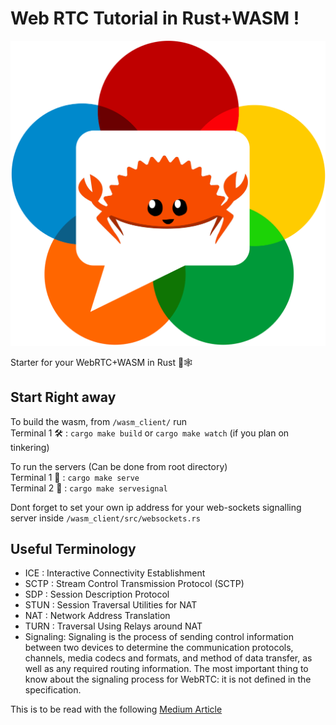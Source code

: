 # Web RTC Tutorial in Rust+WASM !
![Ferris](Crustacean_over_ip.png)



Starter for your WebRTC+WASM in Rust 🦀🕸
## Start Right away
To build the wasm, from `/wasm_client/` run  
Terminal 1 🛠 : `cargo make build` or `cargo make watch` (if you plan on tinkering)    
  
To run the servers (Can be done from root directory)  
Terminal 1 🚀 : `cargo make serve`  
Terminal 2 🔌 : `cargo make servesignal`  

Dont forget to set your own ip address for your web-sockets signalling server inside `/wasm_client/src/websockets.rs`

## Useful Terminology
- ICE  : Interactive Connectivity Establishment
- SCTP : Stream Control Transmission Protocol (SCTP)
- SDP  : Session Description Protocol
- STUN : Session Traversal Utilities for NAT
- NAT  : Network Address Translation
- TURN : Traversal Using Relays around NAT
- Signaling: Signaling is the process of sending control information between two devices to determine the communication protocols, channels, media codecs and formats, and method of data transfer, as well as any required routing information. The most important thing to know about the signaling process for WebRTC: it is not defined in the specification.


This is to be read with the following [Medium Article](https://charles-schleich.medium.com/webrtc-video-chat-tutorial-using-rust-wasm-fa340f7aeef9) 